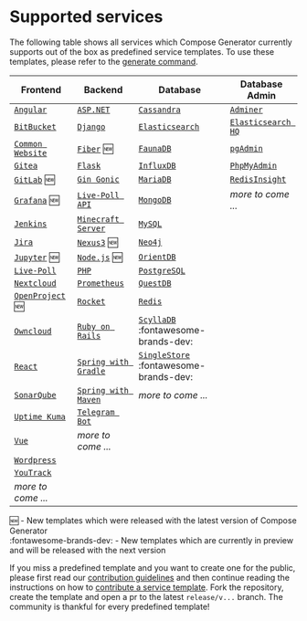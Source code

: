 # Supported services

The following table shows all services which Compose Generator currently supports out of the box as predefined service templates. To use these templates, please refer to the [generate command](../usage/generate).

| Frontend                                                                                                                                                      | Backend                                                                                                                                                    | Database                                                                                                                                                      | Database Admin                                                                                                                                                   |
| ------------------------------------------------------------------------------------------------------------------------------------------------------------- | ---------------------------------------------------------------------------------------------------------------------------------------------------------- | ------------------------------------------------------------------------------------------------------------------------------------------------------------- | ---------------------------------------------------------------------------------------------------------------------------------------------------------------- |
| [`Angular`](https://github.com/compose-generator/compose-generator/tree/release/v1.1.x/predefined-services/frontend/angular)                                  | [`ASP.NET`](https://github.com/compose-generator/compose-generator/tree/release/v1.1.x/predefined-services/backend/aspnet)                                 | [`Cassandra`](https://github.com/compose-generator/compose-generator/tree/release/v1.1.x/predefined-services/database/cassandra)                              | [`Adminer`](https://github.com/compose-generator/compose-generator/tree/release/v1.1.x/predefined-services/db-admin/adminer)                                     |
| [`BitBucket`](https://github.com/compose-generator/compose-generator/tree/release/v1.1.x/predefined-services/frontend/bitbucket)                              | [`Django`](https://github.com/compose-generator/compose-generator/tree/release/v1.1.x/predefined-services/backend/django)                                  | [`Elasticsearch`](https://github.com/compose-generator/compose-generator/tree/release/v1.1.x/predefined-services/database/elasticsearch)                      | [`Elasticsearch HQ`](https://github.com/compose-generator/compose-generator/tree/release/v1.1.x/predefined-services/db-admin/elasticsearch-hq)                   |
| [`Common Website`](https://github.com/compose-generator/compose-generator/tree/release/v1.1.x/predefined-services/frontend/common-website)                    | [`Fiber`](https://github.com/compose-generator/compose-generator/tree/release/v1.1.x/predefined-services/backend/fiber) :new:                              | [`FaunaDB`](https://github.com/compose-generator/compose-generator/tree/release/v1.1.x/predefined-services/database/faunadb)                                  | [`pgAdmin`](https://github.com/compose-generator/compose-generator/tree/release/v1.1.x/predefined-services/db-admin/pgadmin)                                     |
| [`Gitea`](https://github.com/compose-generator/compose-generator/tree/release/v1.1.x/predefined-services/frontend/gitea)                                      | [`Flask`](https://github.com/compose-generator/compose-generator/tree/release/v1.1.x/predefined-services/backend/flask)                                    | [`InfluxDB`](https://github.com/compose-generator/compose-generator/tree/release/v1.1.x/predefined-services/database/influxdb)                                | [`PhpMyAdmin`](https://github.com/compose-generator/compose-generator/tree/release/v1.1.x/predefined-services/db-admin/phpmyadmin)                               |
| [`GitLab`](https://github.com/compose-generator/compose-generator/tree/release/v1.1.x/predefined-services/frontend/gitlab) :new:                              | [`Gin Gonic`](https://github.com/compose-generator/compose-generator/tree/release/v1.1.x/predefined-services/backend/gin)                                  | [`MariaDB`](https://github.com/compose-generator/compose-generator/tree/release/v1.1.x/predefined-services/database/mariadb)                                  | [`RedisInsight`](https://github.com/compose-generator/compose-generator/tree/release/v1.1.x/predefined-services/db-admin/redis-insight)                          |
| [`Grafana`](https://github.com/compose-generator/compose-generator/tree/release/v1.1.x/predefined-services/frontend/grafana) :new:                            | [`Live-Poll API`](https://github.com/compose-generator/compose-generator/tree/release/v1.1.x/predefined-services/backend/live-poll-api)                    | [`MongoDB`](https://github.com/compose-generator/compose-generator/tree/release/v1.1.x/predefined-services/database/mongodb)                                  | *more to come ...*                                                                                                                                               |
| [`Jenkins`](https://github.com/compose-generator/compose-generator/tree/release/v1.1.x/predefined-services/frontend/jenkins)                                  | [`Minecraft Server`](https://github.com/compose-generator/compose-generator/tree/release/v1.1.x/predefined-services/backend/minecraft-server)              | [`MySQL`](https://github.com/compose-generator/compose-generator/tree/release/v1.1.x/predefined-services/database/mysql)                                      |                                                                                                                                                                  |
| [`Jira`](https://github.com/compose-generator/compose-generator/tree/release/v1.1.x/predefined-services/frontend/jira)                                        | [`Nexus3`](https://github.com/compose-generator/compose-generator/tree/release/v1.1.x/predefined-services/backend/nexus) :new:                             | [`Neo4j`](https://github.com/compose-generator/compose-generator/tree/release/v1.1.x/predefined-services/database/neo4j)                                      |                                                                                                                                                                  |
| [`Jupyter`](https://github.com/compose-generator/compose-generator/tree/release/v1.1.x/predefined-services/frontend/jupyter) :new:                            | [`Node.js`](https://github.com/compose-generator/compose-generator/tree/release/v1.1.x/predefined-services/backend/node) :new:                             | [`OrientDB`](https://github.com/compose-generator/compose-generator/tree/release/v1.1.x/predefined-services/database/orientdb)                                |                                                                                                                                                                  |
| [`Live-Poll`](https://github.com/compose-generator/compose-generator/tree/release/v1.1.x/predefined-services/frontend/live-poll)                              | [`PHP`](https://github.com/compose-generator/compose-generator/tree/release/v1.1.x/predefined-services/backend/php)                                        | [`PostgreSQL`](https://github.com/compose-generator/compose-generator/tree/release/v1.1.x/predefined-services/database/postgres)                              |                                                                                                                                                                  |
| [`Nextcloud`](https://github.com/compose-generator/compose-generator/tree/release/v1.1.x/predefined-services/frontend/nextcloud)                              | [`Prometheus`](https://github.com/compose-generator/compose-generator/tree/release/v1.1.x/predefined-services/backend/prometheus)                          | [`QuestDB`](https://github.com/compose-generator/compose-generator/tree/release/v1.1.x/predefined-services/database/questdb)                                  |                                                                                                                                                                  |
| [`OpenProject`](https://github.com/compose-generator/compose-generator/tree/release/v1.1.x/predefined-services/frontend/openproject) :new:                    | [`Rocket`](https://github.com/compose-generator/compose-generator/tree/release/v1.1.x/predefined-services/backend/rocket)                                  | [`Redis`](https://github.com/compose-generator/compose-generator/tree/release/v1.1.x/predefined-services/database/redis)                                      |                                                                                                                                                                  |
| [`Owncloud`](https://github.com/compose-generator/compose-generator/tree/release/v1.1.x/predefined-services/frontend/owncloud)                                | [`Ruby on Rails`](https://github.com/compose-generator/compose-generator/tree/release/v1.1.x/predefined-services/backend/rails)                            | [`ScyllaDB`](https://github.com/compose-generator/compose-generator/tree/release/v1.1.x/predefined-services/database/scylladb) :fontawesome-brands-dev:       |                                                                                                                                                                  |
| [`React`](https://github.com/compose-generator/compose-generator/tree/release/v1.1.x/predefined-services/frontend/react)                                      | [`Spring with Gradle`](https://github.com/compose-generator/compose-generator/tree/release/v1.1.x/predefined-services/backend/spring-gradle)               | [`SingleStore`](https://github.com/compose-generator/compose-generator/tree/release/v1.1.x/predefined-services/database/singlestore) :fontawesome-brands-dev: |                                                                                                                                                                  |
| [`SonarQube`](https://github.com/compose-generator/compose-generator/tree/release/v1.1.x/predefined-services/frontend/sonarqube)                              | [`Spring with Maven`](https://github.com/compose-generator/compose-generator/tree/release/v1.1.x/predefined-services/backend/spring-maven)                 | *more to come ...*                                                                                                                                            |                                                                                                                                                                  |
| [`Uptime Kuma`](https://github.com/compose-generator/compose-generator/tree/release/v1.1.x/predefined-services/frontend/uptime-kuma)                          | [`Telegram Bot`](https://github.com/compose-generator/compose-generator/tree/release/v1.1.x/predefined-services/backend/telegram-bot)                      |                                                                                                                                                               |                                                                                                                                                                  |
| [`Vue`](https://github.com/compose-generator/compose-generator/tree/release/v1.1.x/predefined-services/frontend/vue)                                          | *more to come ...*                                                                                                                                         |                                                                                                                                                               |                                                                                                                                                                  |
| [`Wordpress`](https://github.com/compose-generator/compose-generator/tree/release/v1.1.x/predefined-services/frontend/wordpress)                              |                                                                                                                                                            |                                                                                                                                                               |                                                                                                                                                                  |
| [`YouTrack`](https://github.com/compose-generator/compose-generator/tree/release/v1.1.x/predefined-services/frontend/youtrack)                                |                                                                                                                                                            |                                                                                                                                                               |                                                                                                                                                                  |
| *more to come ...*                                                                                                                                            |                                                                                                                                                            |                                                                                                                                                               |                                                                                                                                                                  |

:new: - New templates which were released with the latest version of Compose Generator <br>
:fontawesome-brands-dev: - New templates which are currently in preview and will be released with the next version

If you miss a predefined template and you want to create one for the public, please first read our [contribution guidelines](../contributing) and then continue reading the instructions on how to [contribute a service template](https://github.com/compose-generator/compose-generator/blob/docs/supported-services-page/predefined-services/README.md). Fork the repository, create the template and open a pr to the latest `release/v...` branch. The community is thankful for every predefined template!